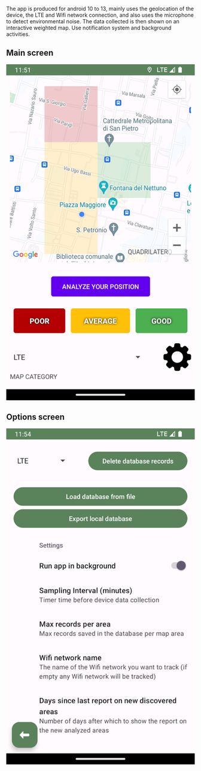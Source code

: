 The app is produced for android 10 to 13, mainly uses the geolocation of the device, the LTE and Wifi network connection, and also uses the microphone to detect environmental noise. The data collected is then shown on an interactive weighted map. Use notification system and background activities.
## Main screen
![](https://github.com/fm0989/unibo-66860-LAM/blob/main/media/d1.png)
## Options screen
![](https://github.com/fm0989/unibo-66860-LAM/blob/main/media/d2.png)